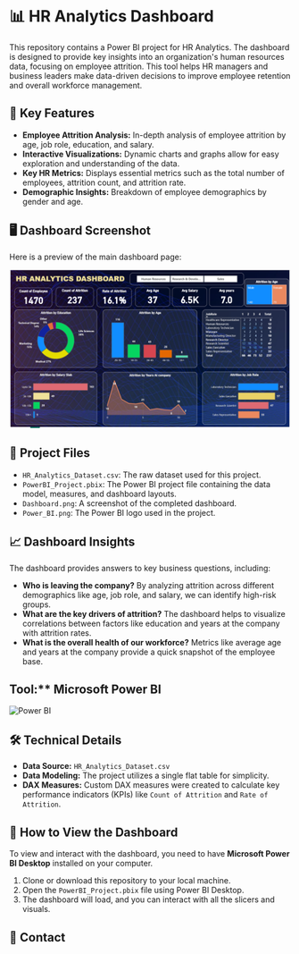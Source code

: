 # 📊 HR Analytics Dashboard

This repository contains a Power BI project for HR Analytics. The dashboard is designed to provide key insights into an organization's human resources data, focusing on employee attrition. This tool helps HR managers and business leaders make data-driven decisions to improve employee retention and overall workforce management.

## 🚀 Key Features

* **Employee Attrition Analysis:** In-depth analysis of employee attrition by age, job role, education, and salary.
* **Interactive Visualizations:** Dynamic charts and graphs allow for easy exploration and understanding of the data.
* **Key HR Metrics:** Displays essential metrics such as the total number of employees, attrition count, and attrition rate.
* **Demographic Insights:** Breakdown of employee demographics by gender and age.

## 🖥️ Dashboard Screenshot

Here is a preview of the main dashboard page:

![HR Analytics Dashboard](Dashboard.png)

## 📂 Project Files

* `HR_Analytics_Dataset.csv`: The raw dataset used for this project.
* `PowerBI_Project.pbix`: The Power BI project file containing the data model, measures, and dashboard layouts.
* `Dashboard.png`: A screenshot of the completed dashboard.
* `Power_BI.png`: The Power BI logo used in the project.

## 📈 Dashboard Insights

The dashboard provides answers to key business questions, including:

* **Who is leaving the company?** By analyzing attrition across different demographics like age, job role, and salary, we can identify high-risk groups.
* **What are the key drivers of attrition?** The dashboard helps to visualize correlations between factors like education and years at the company with attrition rates.
* **What is the overall health of our workforce?** Metrics like average age and years at the company provide a quick snapshot of the employee base.

## Tool:** Microsoft Power BI
<p align="left">
  <img src="images/Power_BI.png" alt="Power BI" width="100"/>
</p>

## 🛠️ Technical Details

* **Data Source:** `HR_Analytics_Dataset.csv`
* **Data Modeling:** The project utilizes a single flat table for simplicity.
* **DAX Measures:** Custom DAX measures were created to calculate key performance indicators (KPIs) like `Count of Attrition` and `Rate of Attrition`.

## 📌 How to View the Dashboard

To view and interact with the dashboard, you need to have **Microsoft Power BI Desktop** installed on your computer.

1.  Clone or download this repository to your local machine.
2.  Open the `PowerBI_Project.pbix` file using Power BI Desktop.
3.  The dashboard will load, and you can interact with all the slicers and visuals.

## 🤝 Contact
